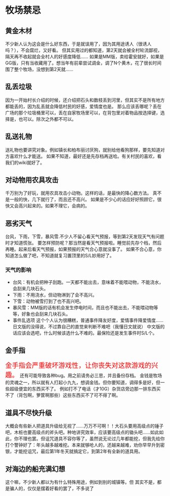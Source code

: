 # 牧场禁忌

## 黄金木材

不少新人认为这会是什么好东西，于是就误用了，因为其用途诱人（很诱人吗？），不会腐烂，又好看。
但其实用过的都知道，第2天就会被全村轮流鄙视，隔天再不收起就会全村人的好感度降低……
如果是MM版，卖给霍安就好，如果是GG版，只有当收藏用了。想当年有前辈尝试调金，调了N个黄木，花了很长时间围了整个牧场，没想到第2天就……

## 乱丢垃圾

因为一开始村长介绍的时候，还介绍把石头和数枝丢到河里，但其实不是所有地方都能丢的，因为乱丢就会降低村民的好感，爱情度也是。
那么应该丢哪呢？丢在广场的那个垃圾桶里可以，丢在自家牧场里可以，在背包里对着物品按选择键，选择是，也可以。除次之外都不可以。

## 乱送礼物

送礼物也要讲究对象。例如镇长和柏布丽讨厌狗，就别给他看狗那样，要先知道对方喜欢什么才能送。
如果不知道，最好还是先存档再送哈。有关村民的喜欢，看我们的wiki就好了。

## 对动物用农具攻击

千万别为了好玩，就用农具攻击小动物。这样的话，是最快的降心数方法。
真不是一般的快，几下就行了，而且还不高兴。
如果是不少心的话应好好照顾它，很快又会高兴起来的。如果不理它，会病的。

## 恶劣天气

台风，下雨，下雪，暴风雪.不少人不留心看天气预报，等到第2天发现天气有问题时才知道慌张。
要怎样预防呢？那当然是看天气预报啦。睡觉前先存个档，然后再睡。起来后看天气预报，如果预报的天气合心意就没事了。
如果不合心意，你知道怎么做了吧，不知道就复习置顶里的S/L妙用好了。

### 天气的影响

- 台风：有机会把种子刮跑。一天都不能出去，意味着不能喂动物，不能浇水，会刮来几块石头。
- 下雨：不用浇水，但动物淋到了会不高兴。
- 下雪：动物被雪打到了也不高兴吧。
- 暴风雪：MM版的话有机会发生停电时间，而且也不能出去，不能喂动物等等，好象也会刮来几块石头。
- 事件乱选项
这个个人认为很糟糕，普通事件降友好度，爱情事件降爱情度……
日文版的没得说，不过靠自己的直觉来判断不难吧（我懂日文就说）
中文版的话应该会选吧，什么时候该选什么不难的。最保险还是发生事件时S/L个。

## 金手指

<span style="color:red;font-size:1.5em;">金手指会严重破坏游戏性，让你丧失对这款游戏的兴趣。</span>
还有可能导致各种bug。用之前请务必三思，并且备份存档。
金钱是牧场的灵魂之一，所以就有人打起小九九，想调金钱。但你要知道，调得多是好，但一些超级便宜的东西买不了。
例如打不了电话（才10G）杂货店旁边那一排东西买不了（背包啊，箩筐啊那些）这些东西买不了可不得了啊。

## 道具不尽快升级

大概会有些新人把道具升级给无视了......万万不可啊！！大石头要用高级点的锤子吧，木桩也要高级点的斧头吧。种地讲究效率，应该要高级点的锄头吧……如此如此，你不理也罢。但诅咒道具不容你等了，虽然说无论过几年都能挖，但我先给你打个警钟好了：年头越多越难挖。本来就够呛人的，还越来越难，劝你早早升到密银，才能挖诅咒，最后第1年冬天就搞定它，到第2年有全新的道具用。

## 对海边的船充满幻想

这个嘛，不少新人都以为有什么特殊用途，例如到别的城镇等。但 其实不是，都是骗人的，仅仅是摆着好看的罢了，不多说了
